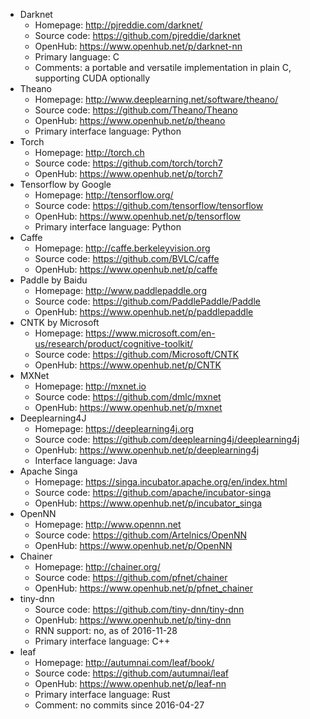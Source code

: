 * Darknet
  - Homepage: http://pjreddie.com/darknet/
  - Source code: https://github.com/pjreddie/darknet
  - OpenHub: https://www.openhub.net/p/darknet-nn
  - Primary language: C
  - Comments: a portable and versatile implementation in plain C, supporting
	CUDA optionally
* Theano
  - Homepage: http://www.deeplearning.net/software/theano/
  - Source code: https://github.com/Theano/Theano
  - OpenHub: https://www.openhub.net/p/theano
  - Primary interface language: Python
* Torch
  - Homepage: http://torch.ch
  - Source code: https://github.com/torch/torch7
  - OpenHub: https://www.openhub.net/p/torch7
* Tensorflow by Google
  - Homepage: http://tensorflow.org/
  - Source code: https://github.com/tensorflow/tensorflow
  - OpenHub: https://www.openhub.net/p/tensorflow
  - Primary interface language: Python
* Caffe
  - Homepage: http://caffe.berkeleyvision.org
  - Source code: https://github.com/BVLC/caffe
  - OpenHub: https://www.openhub.net/p/caffe
* Paddle by Baidu
  - Homepage: http://www.paddlepaddle.org
  - Source code: https://github.com/PaddlePaddle/Paddle
  - OpenHub: https://www.openhub.net/p/paddlepaddle
* CNTK by Microsoft
  - Homepage: https://www.microsoft.com/en-us/research/product/cognitive-toolkit/
  - Source code: https://github.com/Microsoft/CNTK
  - OpenHub: https://www.openhub.net/p/CNTK
* MXNet
  - Homepage: http://mxnet.io
  - Source code: https://github.com/dmlc/mxnet
  - OpenHub: https://www.openhub.net/p/mxnet
* Deeplearning4J
  - Homepage: https://deeplearning4j.org
  - Source code: https://github.com/deeplearning4j/deeplearning4j
  - OpenHub: https://www.openhub.net/p/deeplearning4j
  - Interface language: Java
* Apache Singa
  - Homepage: https://singa.incubator.apache.org/en/index.html
  - Source code: https://github.com/apache/incubator-singa
  - OpenHub: https://www.openhub.net/p/incubator_singa
* OpenNN
  - Homepage: http://www.opennn.net
  - Source code: https://github.com/Artelnics/OpenNN
  - OpenHub: https://www.openhub.net/p/OpenNN
* Chainer
  - Homepage: http://chainer.org/
  - Source code: https://github.com/pfnet/chainer
  - OpenHub: https://www.openhub.net/p/pfnet_chainer
* tiny-dnn
  - Source code: https://github.com/tiny-dnn/tiny-dnn
  - OpenHub: https://www.openhub.net/p/tiny-dnn
  - RNN support: no, as of 2016-11-28
  - Primary interface language: C++
* leaf
  - Homepage: http://autumnai.com/leaf/book/
  - Source code: https://github.com/autumnai/leaf
  - OpenHub: https://www.openhub.net/p/leaf-nn
  - Primary interface language: Rust
  - Comment: no commits since 2016-04-27
